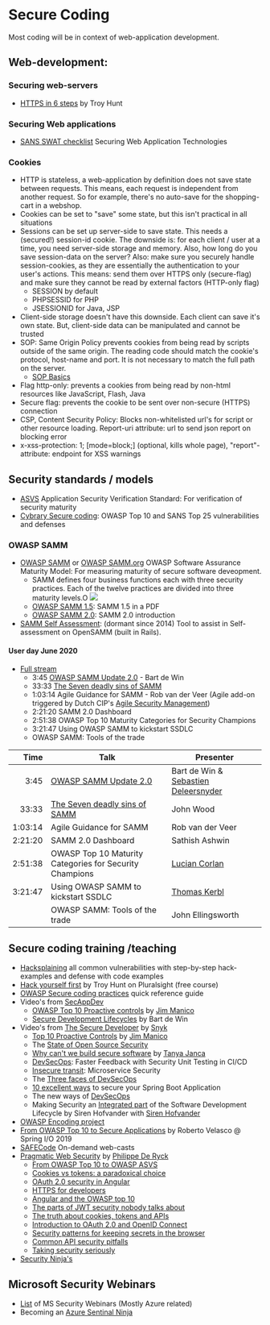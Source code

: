 # Secure Coding

Most coding will be in context of web-application development.

## Web-development:

### Securing web-servers
* [HTTPS in 6 steps](https://www.troyhunt.com/the-6-step-happy-path-to-https/) by Troy Hunt

### Securing Web applications
* [SANS SWAT checklist](https://www.sans.org/security-resources/posters/secure-devops-practices/175/download) Securing Web Application Technologies

### Cookies
* HTTP is stateless, a web-application by definition does not save state between requests. This means, each request is
independent from another request. So for example, there's no auto-save for the shopping-cart in a webshop.
* Cookies can be set to "save" some state, but this isn't practical in all situations
* Sessions can be set up server-side to save state. This needs a (secured!) session-id cookie. The downside is: for each 
  client / user at a time, you need server-side storage and memory. Also, how long do you save session-data on the server? 
  Also: make sure you securely handle session-cookies, as they are essentially the authentication to your user's actions.
  This means: send them over HTTPS only (secure-flag) and make sure they cannot be read by external factors (HTTP-only flag)
  * SESSION by default
  * PHPSESSID for PHP
  * JSESSIONID for Java, JSP
* Client-side storage doesn't have this downside. Each client can save it's own state. But, client-side data can be manipulated 
  and cannot be trusted
* SOP: Same Origin Policy prevents cookies from being read by scripts outside of the same origin. The reading code should match
  the cookie's protocol, host-name and port. It is not necessary to match the full path on the server.
  * [SOP Basics](https://www.gracefulsecurity.com/same-origin-policy-basics-and-cross-site-request-forgery/)
* Flag http-only: prevents a cookies from being read by non-html resources like JavaScript, Flash, Java
* Secure flag: prevents the cookie to be sent over non-secure (HTTPS) connection
* CSP, Content Security Policy: Blocks non-whitelisted url's for script or other resource loading. Report-uri attribute: url to send json report on blocking error
* x-xss-protection: 1; [mode=block;] (optional, kills whole page), "report"-attribute: endpoint for XSS warnings

## Security standards / models

* [ASVS](https://github.com/OWASP/ASVS/tree/master/4.0/en) Application Security Verification Standard: For verification of security maturity
* [Cybrary Secure coding](https://www.cybrary.it/course/secure-coding/): OWASP Top 10 and SANS Top 25 vulnerabilities and defenses

### OWASP SAMM
* [OWASP SAMM](https://owasp.org/www-project-samm/) or [OWASP SAMM.org](https://www.owaspsamm.org) OWASP Software Assurance Maturity Model: For measuring maturity of secure software deveopment.
  * SAMM defines four business functions each with three security practices. Each of the twelve practices are divided into three maturity levels.O
  ![](SAMM.png)
  * [OWASP SAMM 1.5](https://owaspsamm.org/v1-5/downloads/): SAMM 1.5 in a PDF 
  * [OWASP SAMM 2.0](https://owaspsamm.org/model/): SAMM 2.0  introduction 
* [SAMM Self Assessment](https://github.com/AsteriskLabs/ssa): (dormant since 2014) Tool to assist in Self-assessment on OpenSAMM (built in Rails).

#### User day June 2020
* [Full stream](https://youtu.be/BpNbWZg_pKY)
  * 3:45 [OWASP SAMM Update 2.0](https://youtu.be/5B-methdLO8) - Bart de Win
  * 33:33 [The Seven deadly sins of SAMM](https://youtu.be/yz-JbdI48NU)
  * 1:03:14 Agile Guidance for SAMM - Rob van der Veer (Agile add-on triggered by Dutch CIP's [Agile Security Management](https://www.cip-overheid.nl/media/1358/20191010_agile_security_management_v101.pdf))
  * 2:21:20 SAMM 2.0 Dashboard
  * 2:51:38 OWASP Top 10 Maturity Categories for Security Champions
  * 3:21:47  Using OWASP SAMM to kickstart SSDLC
  * OWASP SAMM: Tools of the trade

| Time      | Talk                                                              | Presenter             |
|----------:|-------------------------------------------------------------------|-----------------------|
| 3:45      | [OWASP SAMM Update 2.0](https://youtu.be/5B-methdLO8)             | Bart de Win & [Sebastien Deleersnyder](https://www.twitter.com/sebadele) |
| 33:33     | [The Seven deadly sins of SAMM](https://youtu.be/yz-JbdI48NU)     | John Wood             |
| 1:03:14   | Agile Guidance for SAMM                                           | Rob van der Veer      |
| 2:21:20   | SAMM 2.0 Dashboard                                                | Sathish Ashwin        |
| 2:51:38   | OWASP Top 10 Maturity Categories for Security Champions           | [Lucian Corlan](https://www.twitter.com/securitystack)    |
| 3:21:47   | Using OWASP SAMM to kickstart SSDLC                               | [Thomas Kerbl](https://www.twitter.com/dementophobia)     |
|           | OWASP SAMM: Tools of the trade                                    | John Ellingsworth     |


## Secure coding training  /teaching
* [Hacksplaining](https://www.hacksplaining.com/) all common vulnerabilities with step-by-step hack-examples and defense with code examples
* [Hack yourself first](https://www.pluralsight.com/courses/hack-yourself-first) by Troy Hunt on Pluralsight (free course)
* [OWASP Secure coding practices](https://www.owasp.org/index.php/OWASP_Secure_Coding_Practices_-_Quick_Reference_Guide)  quick reference guide
* Video's from [SecAppDev](https://www.youtube.com/channel/UCSii2fuiLLlGqaR6sR_y0rA/videos)
  * [OWASP Top 10 Proactive controls](https://www.youtube.com/watch?v=-tF-ZkzdThI) by [Jim Manico](https://twitter.com/manicode)
  * [Secure Development Lifecycles](https://www.youtube.com/watch?v=L-gL1YQUrwg) by Bart de Win
* Video's from [The Secure Developer](https://www.youtube.com/channel/UCFf01c7VwZZWCRJwmcn5_DQ/videos) by [Snyk](https://snyk.io/)
  * [Top 10 Proactive Controls](https://www.youtube.com/watch?v=ldXe8f5yVq8) by [Jim Manico](https://twitter.com/manicode)
  * The [State of Open Source Security](https://www.youtube.com/watch?v=rGpmVVTrCLc)
  * [Why can't we build secure software](https://www.youtube.com/watch?v=Uep-z8vaXGk) by [Tanya Janca](https://twitter.com/shehackspurple)
  * [DevSecOps](https://www.youtube.com/watch?v=Wx7dsbEReiE): Faster Feedback with Security Unit Testing in CI/CD
  * [Insecure transit](https://www.youtube.com/watch?v=wtspLMAPCYQ): Microservice Security
  * The [Three faces of DevSecOps](https://www.youtube.com/watch?v=9VDvXjpZcVk)
  * [10 excellent ways](https://www.youtube.com/watch?v=KsG7AZqXL9M) to secure your Spring Boot Application
  * The new ways of [DevSecOps](https://www.youtube.com/watch?v=XByV6SBdpYA)
  * Making Security an [Integrated part](https://www.youtube.com/watch?v=GFd4RWVfhsM) of the Software Development Lifecycle by Siren Hofvander with [Siren Hofvander](https://twitter.com/securitypony)
* [OWASP Encoding project](https://www.owasp.org/index.php/Category:OWASP_Encoding_Project)
* [From OWASP Top 10 to Secure Applications](https://www.youtube.com/watch?v=nUUxLuio6rs) by Roberto Velasco @ Spring I/O 2019
* [SAFECode](https://safecode.org/training/) On-demand web-casts
* [Pragmatic Web Security](https://pragmaticwebsecurity.com/index.html#courses) by [Philippe De Ryck](https://twitter.com/philippederyck)
  * [From OWASP Top 10 to OWASP ASVS](https://pragmaticwebsecurity.com/talks/owaspasvs.html)
  * [Cookies vs tokens: a paradoxical choice](https://pragmaticwebsecurity.com/talks/cookiesvstokens.html)
  * [OAuth 2.0 security in Angular](https://pragmaticwebsecurity.com/talks/passwordspixiedust.html)
  * [HTTPS for developers](https://pragmaticwebsecurity.com/talks/httpsfordevelopers.html)
  * [Angular and the OWASP top 10](https://pragmaticwebsecurity.com/talks/angularowasptop10)
  * [The parts of JWT security nobody talks about](https://pragmaticwebsecurity.com/talks/jwtsecurity.html)
  * [The truth about cookies, tokens and APIs](https://pragmaticwebsecurity.com/talks/truthcookiestokensapis.html)
  * [Introduction to OAuth 2.0 and OpenID Connect](https://pragmaticwebsecurity.com/talks/introductionoauth.html)
  * [Security patterns for keeping secrets in the browser](https://pragmaticwebsecurity.com/talks/browsersecrets.html)
  * [Common API security pitfalls](https://pragmaticwebsecurity.com/talks/commonapisecuritypitfalls)
  * [Taking security seriously](https://pragmaticwebsecurity.com/talks/takingsecurityseriously.html)
* [Security Ninja's](https://github.com/cniemira/security-ninjas)


## Microsoft Security Webinars
* [List](https://aka.ms/SecurityWebinars) of MS Security Webinars (Mostly Azure related)
* Becoming an [Azure Sentinal Ninja](https://techcommunity.microsoft.com/t5/azure-sentinel/become-an-azure-sentinel-ninja-the-complete-level-400-training/ba-p/1246310)